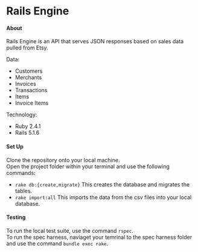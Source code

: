 # Rails Engine

#### About  
Rails Engine is an API that serves JSON responses based on sales data pulled from Etsy.

Data:
* Customers
* Merchants
* Invoices
* Transactions
* Items
* Invoice Items

Technology:
* Ruby 2.4.1
* Rails 5.1.6

#### Set Up
Clone the repository onto your local machine.  
Open the project folder within your terminal and use the following commands:  
* `rake db:{create,migrate}` This creates the database and migrates the tables.
* `rake import:all` This imports the data from the csv files into your local database.

#### Testing
To run the local test suite, use the command `rspec`.  
To run the spec harness, naviaget your temrinal to the spec harness folder and use the command `bundle exec rake`.
